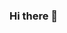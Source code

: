 ### Hi there 👋

<!--
**To2la/To2la** is a ✨ _special_ ✨ repository because its `README.md` (this file) appears on your GitHub profile.

Here are some ideas to get you started:

- ⚡ : One Code :

01010000 01100001 0111100
1 00100000 01110001 011101
00 01110100 01100101 011011
10 01110100 01101001 01101
111 01101110
